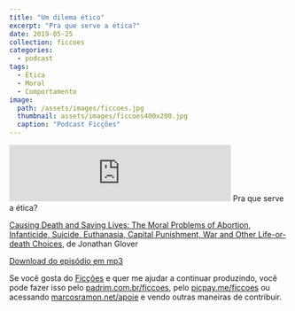 ```yaml
---
title: "Um dilema ético"
excerpt: "Pra que serve a ética?"
date: 2019-05-25
collection: ficcoes
categories:
  - podcast
tags: 
  - Ética
  - Moral
  - Comportamento
image: 
  path: /assets/images/ficcoes.jpg
  thumbnail: assets/images/ficcoes400x200.jpg
  caption: "Podcast Ficções"
---
```


<iframe src="https://anchor.fm/podcastficcoes/embed/episodes/Um-dilema-tico-e455ad" height="102px" width="400px" frameborder="0" scrolling="no"></iframe>
Pra que serve a ética?

[Causing Death and Saving Lives: The Moral Problems of Abortion, Infanticide, Suicide, Euthanasia, Capital Punishment, War and Other Life-or-death Choices](https://amzn.to/2wkQGgJ), de Jonathan Glover

[Download do episódio em mp3](https://s3-us-west-2.amazonaws.com/anchor-audio-bank/production/2019-4-25/15899171-44100-2-a2bcc9f4c85bb.mp3)
 
Se você gosta do [Ficções](https://marcosramon.net/ficcoes/) e quer me ajudar a continuar produzindo, você pode fazer isso pelo [padrim.com.br/ficcoes](https://www.padrim.com.br/ficcoes), pelo [picpay.me/ficcoes](https://app.picpay.com/user/ficcoes) ou acessando [marcosramon.net/apoie](https://marcosramon.net/apoie/) e vendo outras maneiras de contribuir.
